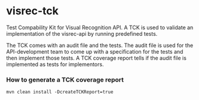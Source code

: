 # visrec-tck
Test Compability Kit for Visual Recognition API. A TCK is used to validate an implementation of the visrec-api by running predefined tests.

The TCK comes with an audit file and the tests. The audit file is used for the API-development team to come up with a specification for the tests
and then implement those tests. A TCK coverage report tells if the audit file is implemented as tests for implementors. 

### How to generate a TCK coverage report
`mvn clean install -DcreateTCKReport=true`
